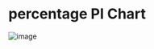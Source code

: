 # percentage PI Chart
![image](https://github.com/BuddhadebKoner/pi-chart/assets/113292029/a2ecc36b-68bf-4f54-b96f-98fc68db076a)
